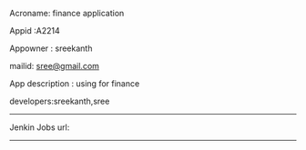 Acroname: finance application

Appid :A2214

Appowner : sreekanth

mailid: sree@gmail.com

App description : using for finance

developers:sreekanth,sree 

-----

Jenkin Jobs url: 


-----
